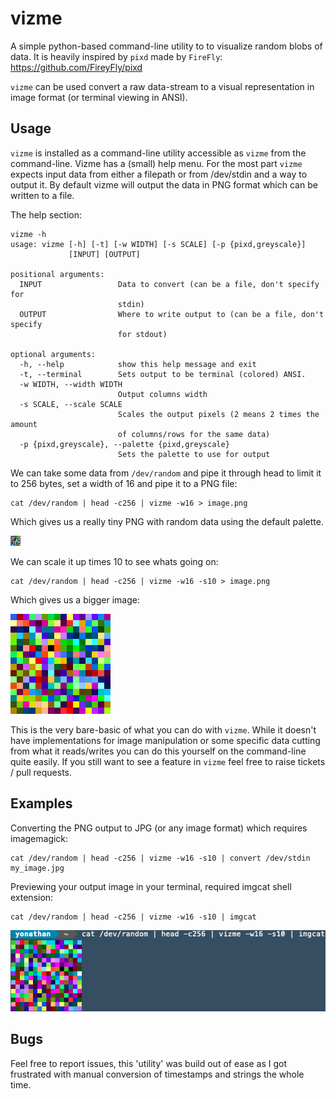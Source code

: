 # vizme
A simple python-based command-line utility to to visualize random blobs of data. It is heavily inspired by `pixd` made by `FireFly`: https://github.com/FireyFly/pixd

`vizme` can be used convert a raw data-stream to a visual representation in image format (or terminal viewing in ANSI). 

## Usage
`vizme` is installed as a command-line utility accessible as `vizme` from the command-line. Vizme has a (small) help menu.
For the most part `vizme` expects input data from either a filepath or from /dev/stdin and a way to output it. By default
vizme will output the data in PNG format which can be written to a file.

The help section:
```text
vizme -h
usage: vizme [-h] [-t] [-w WIDTH] [-s SCALE] [-p {pixd,greyscale}]
             [INPUT] [OUTPUT]

positional arguments:
  INPUT                 Data to convert (can be a file, don't specify for
                        stdin)
  OUTPUT                Where to write output to (can be a file, don't specify
                        for stdout)

optional arguments:
  -h, --help            show this help message and exit
  -t, --terminal        Sets output to be terminal (colored) ANSI.
  -w WIDTH, --width WIDTH
                        Output columns width
  -s SCALE, --scale SCALE
                        Scales the output pixels (2 means 2 times the amount
                        of columns/rows for the same data)
  -p {pixd,greyscale}, --palette {pixd,greyscale}
                        Sets the palette to use for output
```

We can take some data from `/dev/random` and pipe it through head to limit it to 256 bytes, set a width of 16 and pipe it to a PNG file:
```text
cat /dev/random | head -c256 | vizme -w16 > image.png
```

Which gives us a really tiny PNG with random data using the default palette.

![Example PNG](example_command_1.png)

We can scale it up times 10 to see whats going on:
```text
cat /dev/random | head -c256 | vizme -w16 -s10 > image.png
```

Which gives us a bigger image:

![Example PNG 2](example_command_2.png)

This is the very bare-basic of what you can do with `vizme`. While it doesn't have implementations for image manipulation
or some specific data cutting from what it reads/writes you can do this yourself on the command-line quite easily.
If you still want to see a feature in `vizme` feel free to raise tickets / pull requests.

## Examples

Converting the PNG output to JPG (or any image format) which requires imagemagick:

```text
cat /dev/random | head -c256 | vizme -w16 -s10 | convert /dev/stdin my_image.jpg
```

Previewing your output image in your terminal, required imgcat shell extension:
```text
cat /dev/random | head -c256 | vizme -w16 -s10 | imgcat
```

![Imgcat Example](imgcat_example.png)

## Bugs
Feel free to report issues, this 'utility' was build out of ease as I got frustrated with manual conversion of timestamps and strings the whole time.